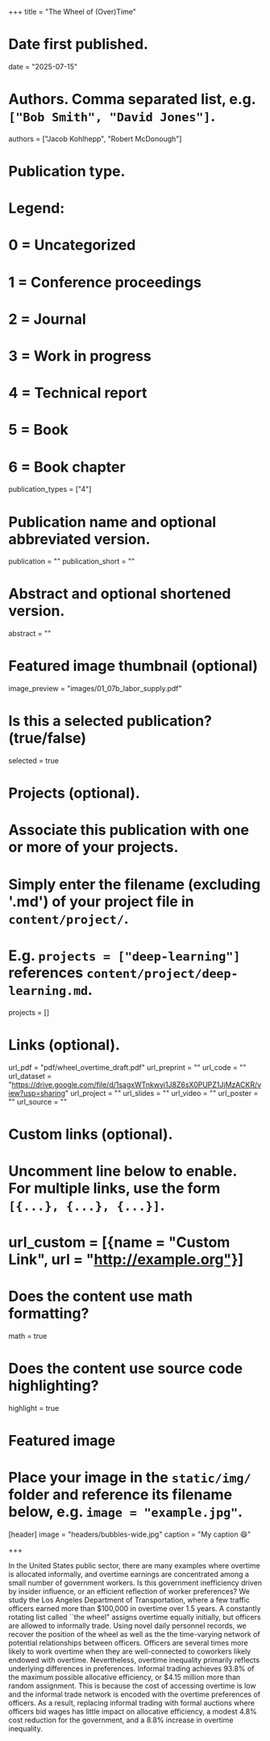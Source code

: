 +++
title = "The Wheel of (Over)Time"

# Date first published.
date = "2025-07-15"

# Authors. Comma separated list, e.g. `["Bob Smith", "David Jones"]`.
authors = ["Jacob Kohlhepp", "Robert McDonough"]

# Publication type.
# Legend:
# 0 = Uncategorized
# 1 = Conference proceedings
# 2 = Journal
# 3 = Work in progress
# 4 = Technical report
# 5 = Book
# 6 = Book chapter
publication_types = ["4"]

# Publication name and optional abbreviated version.
publication = ""
publication_short = ""

# Abstract and optional shortened version.
abstract = ""

# Featured image thumbnail (optional)
image_preview = "images/01_07b_labor_supply.pdf"

# Is this a selected publication? (true/false)
selected = true

# Projects (optional).
#   Associate this publication with one or more of your projects.
#   Simply enter the filename (excluding '.md') of your project file in `content/project/`.
#   E.g. `projects = ["deep-learning"]` references `content/project/deep-learning.md`.
projects = []

# Links (optional).

url_pdf = "pdf/wheel_overtime_draft.pdf"
url_preprint = ""
url_code = ""
url_dataset = "https://drive.google.com/file/d/1sagxWTnkwyi1J8Z6sX0PUPZ1JjMzACKR/view?usp=sharing"
url_project = ""
url_slides = ""
url_video = ""
url_poster = ""
url_source = ""

# Custom links (optional).
#   Uncomment line below to enable. For multiple links, use the form `[{...}, {...}, {...}]`.
# url_custom = [{name = "Custom Link", url = "http://example.org"}]

# Does the content use math formatting?
math = true

# Does the content use source code highlighting?
highlight = true

# Featured image
# Place your image in the `static/img/` folder and reference its filename below, e.g. `image = "example.jpg"`.
[header]
image = "headers/bubbles-wide.jpg"
caption = "My caption 😄"

+++

In the United States public sector, there are many examples where overtime is allocated informally, and overtime earnings are concentrated among a small number of government workers. Is this government inefficiency driven by insider influence, or an efficient reflection of worker preferences? We study the Los Angeles Department of Transportation, where a few traffic officers earned more than \$100,000 in overtime over 1.5 years. A constantly rotating list called ``the wheel" assigns overtime equally initially, but officers are allowed to informally trade. Using novel daily personnel records, we recover the position of the wheel as well as the the time-varying network of potential relationships between officers. Officers are several times more likely to work overtime when they are well-connected to coworkers likely endowed with overtime. Nevertheless, overtime inequality primarily reflects underlying differences in preferences. Informal trading achieves 93.8\% of the maximum possible allocative efficiency, or \$4.15 million more than random assignment. This is because the cost of accessing overtime is low and the informal trade network is encoded with the overtime preferences of officers. As a result, replacing  informal trading with formal auctions where officers bid wages has little impact on allocative efficiency, a modest 4.8\% cost reduction for the government, and a 8.8\% increase in overtime inequality.